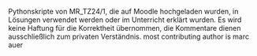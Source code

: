 Pythonskripte von MR_TZ24/1, die auf Moodle hochgeladen wurden, in Lösungen verwendet werden oder im Unterricht erklärt wurden.
Es wird keine Haftung für die Korrektheit übernommen, die Kommentare dienen ausschließlich zum privaten Verständnis.
most contributing author is marc auer
